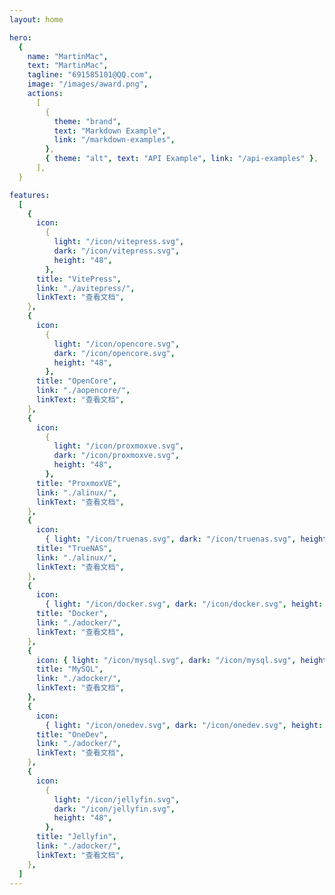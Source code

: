 ```yaml
---
layout: home

hero:
  {
    name: "MartinMac",
    text: "MartinMac",
    tagline: "691585101@QQ.com",
    image: "/images/award.png",
    actions:
      [
        {
          theme: "brand",
          text: "Markdown Example",
          link: "/markdown-examples",
        },
        { theme: "alt", text: "API Example", link: "/api-examples" },
      ],
  }

features:
  [
    {
      icon:
        {
          light: "/icon/vitepress.svg",
          dark: "/icon/vitepress.svg",
          height: "48",
        },
      title: "VitePress",
      link: "./avitepress/",
      linkText: "查看文档",
    },
    {
      icon:
        {
          light: "/icon/opencore.svg",
          dark: "/icon/opencore.svg",
          height: "48",
        },
      title: "OpenCore",
      link: "./aopencore/",
      linkText: "查看文档",
    },
    {
      icon:
        {
          light: "/icon/proxmoxve.svg",
          dark: "/icon/proxmoxve.svg",
          height: "48",
        },
      title: "ProxmoxVE",
      link: "./alinux/",
      linkText: "查看文档",
    },
    {
      icon:
        { light: "/icon/truenas.svg", dark: "/icon/truenas.svg", height: "48" },
      title: "TrueNAS",
      link: "./alinux/",
      linkText: "查看文档",
    },
    {
      icon:
        { light: "/icon/docker.svg", dark: "/icon/docker.svg", height: "48" },
      title: "Docker",
      link: "./adocker/",
      linkText: "查看文档",
    },
    {
      icon: { light: "/icon/mysql.svg", dark: "/icon/mysql.svg", height: "48" },
      title: "MySQL",
      link: "./adocker/",
      linkText: "查看文档",
    },
    {
      icon:
        { light: "/icon/onedev.svg", dark: "/icon/onedev.svg", height: "48" },
      title: "OneDev",
      link: "./adocker/",
      linkText: "查看文档",
    },
    {
      icon:
        {
          light: "/icon/jellyfin.svg",
          dark: "/icon/jellyfin.svg",
          height: "48",
        },
      title: "Jellyfin",
      link: "./adocker/",
      linkText: "查看文档",
    },
  ]
---
```


<script setup lang="ts">
  interface Hero {
  name?: string
  text: string
  tagline?: string
  image?: ThemeableImage
  actions?: HeroAction[]
}

type ThemeableImage =
  | string
  | { src: string; alt?: string }
  | { light: string; dark: string; alt?: string }

interface HeroAction {
  theme?: 'brand' | 'alt'
  text: string
  link: string
}

interface Feature {
  icon?: FeatureIcon
  title: string
  details: string
  link?: string
  linkText?: string
}

type FeatureIcon =
  | string
  | { src: string; alt?: string; width?: string; height: string }
  | {
      light: string
      dark: string
      alt?: string
      width?: string
      height: string
    }
</script>
